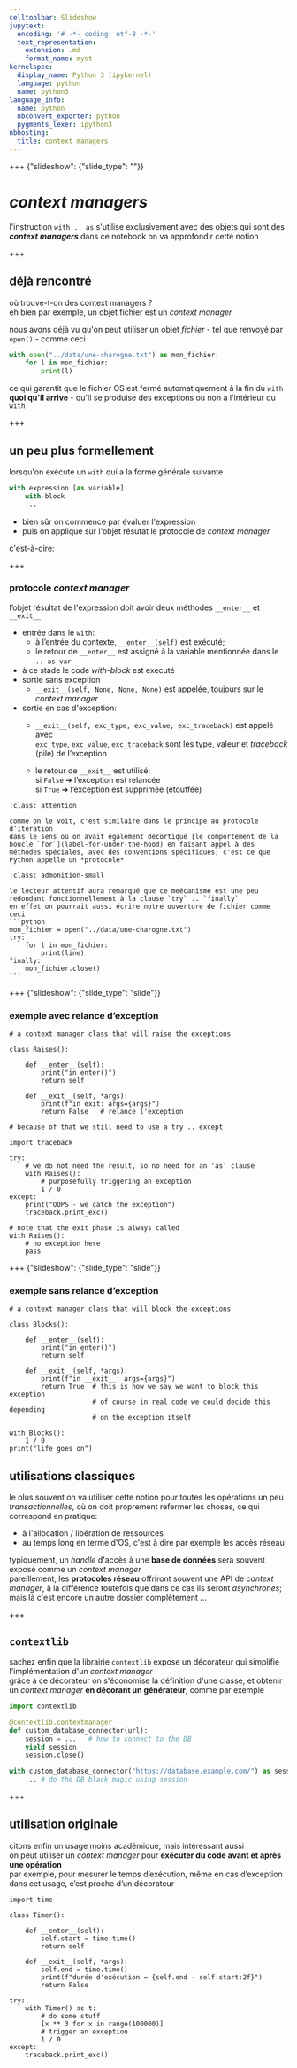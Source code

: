 ```yaml
---
celltoolbar: Slideshow
jupytext:
  encoding: '# -*- coding: utf-8 -*-'
  text_representation:
    extension: .md
    format_name: myst
kernelspec:
  display_name: Python 3 (ipykernel)
  language: python
  name: python3
language_info:
  name: python
  nbconvert_exporter: python
  pygments_lexer: ipython3
nbhosting:
  title: context managers
---
```


+++ {"slideshow": {"slide_type": ""}}

# *context managers*

l'instruction `with .. as` s'utilise exclusivement avec des objets qui sont des ***context managers***
dans ce notebook on va approfondir cette notion

+++

## déjà rencontré

où trouve-t-on des context managers ?  
eh bien par exemple, un objet fichier est un *context manager*

nous avons déjà vu qu'on peut utiliser un objet *fichier* - tel que renvoyé par `open()` - comme ceci
```python
with open("../data/une-charogne.txt") as mon_fichier:
    for l in mon_fichier:
        print(l)
```

ce qui garantit que le fichier OS est fermé automatiquement à la fin du `with` **quoi qu'il arrive** - qu'il se produise des exceptions ou non à l'intérieur du `with`

+++

## un peu plus formellement

lorsqu'on exécute un `with` qui a la forme générale suivante

```python
with expression [as variable]:
	with-block
    ...
```

* bien sûr on commence par évaluer l'expression
* puis on applique sur l'objet résutat le protocole de *context manager*

c'est-à-dire:

+++

### protocole *context manager* 

l’objet résultat de l'expression doit avoir deux méthodes `__enter__` et `__exit__`

* entrée dans le `with`:
    * à l’entrée du contexte, `__enter__(self)` est exécuté;
    * le retour de `__enter__` est assigné à la variable mentionnée dans le `.. as var`
* à ce stade le code *with-block* est executé
* sortie sans exception
  * `__exit__(self, None, None, None)` est appelée, toujours sur le *context manager*
* sortie en cas d'exception:
  * `__exit__(self, exc_type, exc_value, exc_traceback)` est appelé avec  
    `exc_type`, `exc_value`, `exc_traceback` sont les type, valeur et *traceback* (pile) de l’exception

  * le retour de `__exit__` est utilisé:  
    si `False` ➔ l’exception est relancée  
    si `True` ➔ l’exception est supprimée (étouffée)

  
````{admonition} un protocole ?
:class: attention

comme on le voit, c'est similaire dans le principe au protocole d’itération  
dans le sens où on avait également décortiqué [le comportement de la boucle `for`](label-for-under-the-hood) en faisant appel à des méthodes spéciales, avec des conventions spécifiques; c'est ce que Python appelle un *protocole*
````

````{admonition} try .. finally
:class: admonition-small

le lecteur attentif aura remarqué que ce meécanisme est une peu redondant fonctionnellement à la clause `try` .. `finally`  
en effet on pourrait aussi écrire notre ouverture de fichier comme ceci
```python
mon_fichier = open("../data/une-charogne.txt")
try:
    for l in mon_fichier:
        print(line)
finally:
    mon_fichier.close()
```
````

+++ {"slideshow": {"slide_type": "slide"}}

### exemple avec relance d’exception

```{code-cell} ipython3
# a context manager class that will raise the exceptions

class Raises():
    
    def __enter__(self):
        print("in enter()")
        return self

    def __exit__(self, *args):
        print(f"in exit: args={args}")
        return False   # relance l'exception
```

```{code-cell} ipython3
# because of that we still need to use a try .. except

import traceback

try:
    # we do not need the result, so no need for an 'as' clause
    with Raises():
        # purposefully triggering an exception
        1 / 0
except:
    print("OOPS - we catch the exception")
    traceback.print_exc()
```

```{code-cell} ipython3
# note that the exit phase is always called
with Raises():
    # no exception here
    pass
```

+++ {"slideshow": {"slide_type": "slide"}}

### exemple sans relance d’exception

```{code-cell} ipython3
# a context manager class that will block the exceptions

class Blocks():

    def __enter__(self):
        print("in enter()")
        return self

    def __exit__(self, *args):
        print(f"in __exit__: args={args}")
        return True  # this is how we say we want to block this exception
                     # of course in real code we could decide this depending
                     # on the exception itself
```

```{code-cell} ipython3
with Blocks():
    1 / 0
print("life goes on")    
```

## utilisations classiques

le plus souvent on va utiliser cette notion pour toutes les opérations un peu *transactionnelles*, où on doit proprement refermer les choses, ce qui correspond en pratique:
- à l'allocation / libération de ressources
- au temps long en terme d'OS, c'est à dire par exemple les accès réseau

typiquement, un *handle* d'accès à une **base de données** sera souvent exposé comme un *context manager*  
pareillement, les **protocoles réseau** offriront souvent une API de *context manager*, à la différence toutefois que dans ce cas ils seront *asynchrones*; mais là c'est encore un autre dossier complètement ...

+++

## `contextlib`

sachez enfin que la librairie `contextlib` expose un décorateur qui simplifie l'implémentation d'un *context manager*  
grâce à ce décorateur on s'économise la définition d'une classe, et obtenir un *context manager* **en décorant un générateur**, comme par exemple

```python
import contextlib

@contextlib.contextmanager
def custom_database_connector(url):
    session = ...   # how to connect to the DB
    yield session
    session.close()

with custom_database_connector("https://database.example.com/") as session:
    ... # do the DB black magic using session
```

+++

## utilisation originale

citons enfin un usage moins académique, mais intéressant aussi  
on peut utiliser un *context manager* pour **exécuter du code avant et après une opération**  
par exemple, pour mesurer le temps d’exécution, même en cas d’exception  
dans cet usage, c’est proche d’un décorateur

```{code-cell} ipython3
import time

class Timer():    

    def __enter__(self):
        self.start = time.time()
        return self

    def __exit__(self, *args):
        self.end = time.time()
        print(f"durée d'exécution = {self.end - self.start:2f}")
        return False
```

```{code-cell} ipython3
try:
    with Timer() as t:
        # do some stuff 
        [x ** 3 for x in range(100000)]
        # trigger an exception
        1 / 0
except:
    traceback.print_exc()
```
